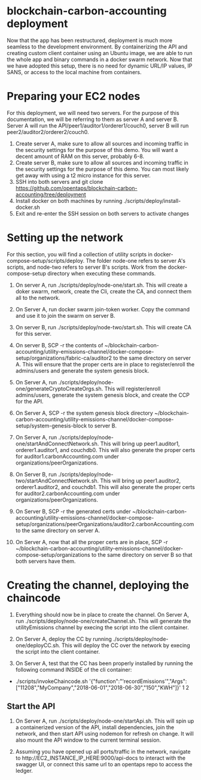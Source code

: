 # blockchain-carbon-accounting deployment

Now that the app has been restructured, deployment is much more seamless to the development environment. By containerizing the API and creating custom client container using an Ubuntu image, we are able to run the whole app and binary commands in a docker swarm network. Now that we have adopted this setup, there is no need for dynamic URL/IP values, IP SANS, or access to the local machine from containers.

# Preparing your EC2 nodes

For this deployment, we will need two servers. For the purpose of this documentation, we will be referring to them as server A and server B. Server A will run the API/peer1/auditor1/orderer1/couch0, server B will run peer2/auditor2/orderer2/couch0.

1. Create server A, make sure to allow all sources and incoming traffic in the security settings for the purpose of this demo. You will want a decent amount of RAM on this server, probably 6-8.
2. Create server B, make sure to allow all sources and incoming traffic in the security settings for the purpose of this demo. You can most likely get away with using a t2 micro instance for this server.
3. SSH into both servers and git clone https://github.com/opentaps/blockchain-carbon-accounting/tree/deployment
4. Install docker on both machines by running ./scripts/deploy/install-docker.sh
5. Exit and re-enter the SSH session on both servers to activate changes

# Setting up the network

For this section, you will find a collection of utility scripts in docker-compose-setup/scripts/deploy. The folder node-one refers to server A's scripts, and node-two refers to server B's scripts. Work from the docker-compose-setup directory when executing these commands.

1. On server A, run ./scripts/deploy/node-one/start.sh. This will create a doker swarm, network, create the Cli, create the CA, and connect them all to the network.

2. On Server A, run docker swarm join-token worker. Copy the command and use it to join the swarm on server B.

3. On server B, run ./scripts/deploy/node-two/start.sh. This will create CA for this server.

4. On server B, SCP -r the contents of ~/blockchain-carbon-accounting/utility-emissions-channel/docker-compose-setup/organizations/fabric-ca/auditor2 to the same directory on server A. This will ensure that the proper certs are in place to register/enroll the admins/users and generate the system genesis block.

5. On Server A, run ./scripts/deploy/node-one/generateCryptoCreateOrgs.sh. This will register/enroll admins/users, generate the system genesis block, and create the CCP for the API.

6. On Server A, SCP -r the system genesis block directory ~/blockchain-carbon-accounting/utility-emissions-channel/docker-compose-setup/system-genesis-block to server B.

7. On Server A, run ./scripts/deploy/node-one/startAndConnectNetwork.sh. This will bring up peer1.auditor1, orderer1.auditor1, and couchdb0. This will also generate the proper certs for auditor1.carbonAccounting.com under organizations/peerOrganizations.

8. On Server B, run ./scripts/deploy/node-two/startAndConnectNetwork.sh. This will bring up peer1.auditor2, orderer1.auditor2, and couchdb1. This will also generate the proper certs for auditor2.carbonAccounting.com under organizations/peerOrganizations.

9. On Server B, SCP -r the generated certs under ~/blockchain-carbon-accounting/utility-emissions-channel/docker-compose-setup/organizations/peerOrganizations/auditor2.carbonAccounting.com to the same directory on server A.

10. On Server A, now that all the proper certs are in place, SCP -r ~/blockchain-carbon-accounting/utility-emissions-channel/docker-compose-setup/organizations to the same directory on server B so that both servers have them.

# Creating the channel, deploying the chaincode

1. Everything should now be in place to create the channel. On Server A, run ./scripts/deploy/node-one/createChannel.sh. This will generate the utilityEmissions channel by execing the script into the client container.

2. On Server A, deploy the CC by running ./scripts/deploy/node-one/deployCC.sh. This will deploy the CC over the network by execing the script into the client container.

3. On Server A, test that the CC has been properly installed by running the following command INSIDE of the cli container:

- ./scripts/invokeChaincode.sh '{"function":"'recordEmissions'","Args":["11208","MyCompany","2018-06-01","2018-06-30","150","KWH"]}' 1 2

## Start the API

1. On Server A, run ./scripts/deploy/node-one/startApi.sh. This will spin up a containerized version of the API, install dependencies, join the network, and then start API using nodemon for refresh on change. It will also mount the API window to the current terminal session.

2. Assuming you have opened up all ports/traffic in the network, navigate to http://EC2_INSTANCE_IP_HERE:9000/api-docs to interact with the swagger UI, or connect this same url to an opentaps repo to access the ledger.
